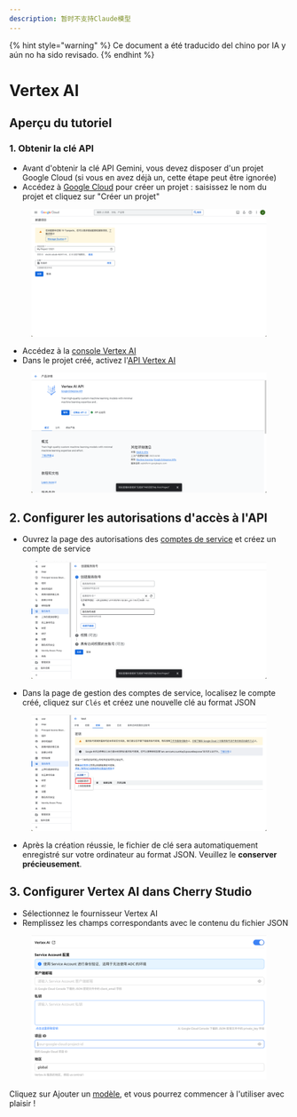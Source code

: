 ```yaml
---
description: 暂时不支持Claude模型
---
```


{% hint style="warning" %}
Ce document a été traducido del chino por IA y aún no ha sido revisado.
{% endhint %}

# Vertex AI

## Aperçu du tutoriel

### 1. Obtenir la clé API

* Avant d'obtenir la clé API Gemini, vous devez disposer d'un projet Google Cloud (si vous en avez déjà un, cette étape peut être ignorée)
* Accédez à [Google Cloud](https://console.cloud.google.com/projectcreate) pour créer un projet : saisissez le nom du projet et cliquez sur "Créer un projet"

<figure><img src="../../.gitbook/assets/image (1).png" alt=""><figcaption></figcaption></figure>

* Accédez à la [console Vertex AI](https://console.cloud.google.com/vertex-ai)
* Dans le projet créé, activez l'[API Vertex AI](https://console.cloud.google.com/apis/library/aiplatform.googleapis.com?inv=1\&invt=Ab0iBA)

<figure><img src="../../.gitbook/assets/image (78).png" alt=""><figcaption></figcaption></figure>

## 2. Configurer les autorisations d'accès à l'API

* Ouvrez la page des autorisations des [comptes de service](https://console.cloud.google.com/iam-admin/serviceaccounts) et créez un compte de service

<figure><img src="../../.gitbook/assets/image (79).png" alt=""><figcaption></figcaption></figure>

* Dans la page de gestion des comptes de service, localisez le compte créé, cliquez sur `Clés` et créez une nouvelle clé au format JSON

<figure><img src="../../.gitbook/assets/image (80).png" alt=""><figcaption></figcaption></figure>

* Après la création réussie, le fichier de clé sera automatiquement enregistré sur votre ordinateur au format JSON. Veuillez le **conserver précieusement**.

## 3. Configurer Vertex AI dans Cherry Studio

* Sélectionnez le fournisseur Vertex AI
* Remplissez les champs correspondants avec le contenu du fichier JSON

<figure><img src="../../.gitbook/assets/image (81).png" alt=""><figcaption></figcaption></figure>

Cliquez sur Ajouter un [modèle](https://console.cloud.google.com/vertex-ai/model-garden), et vous pourrez commencer à l'utiliser avec plaisir !